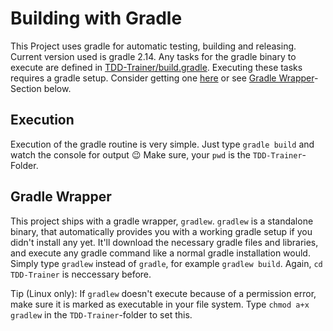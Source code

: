 
# Building with Gradle
This Project uses gradle for automatic testing, building and releasing. Current version used is gradle 2.14. Any tasks for the gradle binary to execute are defined in [TDD-Trainer/build.gradle](TDD-Trainer/build.gradle). Executing these tasks requires a gradle setup. Consider getting one [here](http://gradle.org/gradle-download/) or see [Gradle Wrapper](#gradle-wrapper)-Section below.

## Execution
Execution of the gradle routine is very simple. Just type `gradle build` and watch the console for output :wink: Make sure, your `pwd` is the `TDD-Trainer`-Folder.

## Gradle Wrapper
This project ships with a gradle wrapper, `gradlew`. `gradlew` is a standalone binary, that automatically provides you with a working gradle setup if you didn't install any yet. It'll download the necessary gradle files and libraries, and execute any gradle command like a normal gradle installation would. Simply type `gradlew` instead of `gradle`, for example `gradlew build`. Again, `cd TDD-Trainer` is neccessary before.

Tip (Linux only): If `gradlew` doesn't execute because of a permission error, make sure it is marked as executable in your file system. Type `chmod a+x gradlew` in the `TDD-Trainer`-folder to set this.
